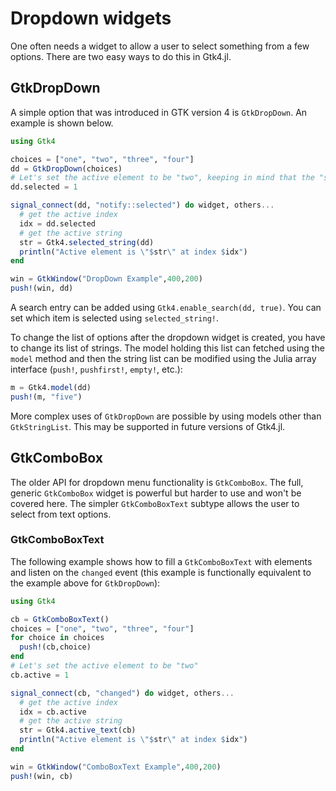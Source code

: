 # Dropdown widgets

One often needs a widget to allow a user to select something from a few options. There are
two easy ways to do this in Gtk4.jl.

## GtkDropDown

A simple option that was introduced in GTK version 4 is `GtkDropDown`. An example is shown below.

```julia
using Gtk4

choices = ["one", "two", "three", "four"]
dd = GtkDropDown(choices)
# Let's set the active element to be "two", keeping in mind that the "selected" property uses 0 based indexing
dd.selected = 1

signal_connect(dd, "notify::selected") do widget, others...
  # get the active index
  idx = dd.selected
  # get the active string
  str = Gtk4.selected_string(dd)
  println("Active element is \"$str\" at index $idx")
end

win = GtkWindow("DropDown Example",400,200)
push!(win, dd)
```

A search entry can be added using `Gtk4.enable_search(dd, true)`. You can set
which item is selected using `selected_string!`.

To change the list of options after the dropdown widget is created, you have to
change its list of strings. The model holding this list can fetched using the
`model` method and then the string list can be modified using the Julia array
interface (`push!`, `pushfirst!`, `empty!`, etc.):
```julia
m = Gtk4.model(dd)
push!(m, "five")
```

More complex uses of `GtkDropDown` are possible by using models other than
`GtkStringList`. This may be supported in future versions of Gtk4.jl.

## GtkComboBox

The older API for dropdown menu functionality is `GtkComboBox`.
The full, generic `GtkComboBox` widget is powerful but harder to use and won't be covered
here. The simpler `GtkComboBoxText` subtype allows the user to select from text options.

### GtkComboBoxText

The following example shows how to fill a `GtkComboBoxText` with elements and
listen on the `changed` event (this example is functionally equivalent to the example above for `GtkDropDown`):
```julia
using Gtk4

cb = GtkComboBoxText()
choices = ["one", "two", "three", "four"]
for choice in choices
  push!(cb,choice)
end
# Let's set the active element to be "two"
cb.active = 1

signal_connect(cb, "changed") do widget, others...
  # get the active index
  idx = cb.active
  # get the active string
  str = Gtk4.active_text(cb)
  println("Active element is \"$str\" at index $idx")
end

win = GtkWindow("ComboBoxText Example",400,200)
push!(win, cb)
```

